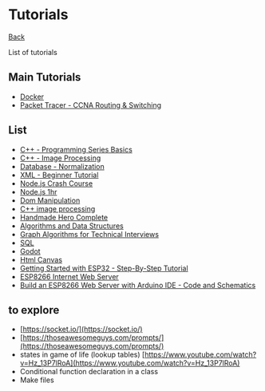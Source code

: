 # Tutorials

[Back](../README.md)

List of tutorials

## Main Tutorials

- [Docker](https://www.youtube.com/watch?v=3c-iBn73dDE)
- [Packet Tracer - CCNA Routing & Switching](https://www.youtube.com/playlist?list=PLxbwE86jKRgMQ4HTuaJ7yQgA2BoNwY9ct)

## List

- [C++ - Programming Series Basics](https://www.youtube.com/playlist?list=PLl8_2-52cOALqtZDQdhLGshZcp0F4UIbu)
- [C++ - Image Processing](https://www.youtube.com/playlist?list=PLG5M8QIx5lkzdGkdYQeeCK__As6sI2tOY)
- [Database - Normalization](https://www.youtube.com/watch?v=GFQaEYEc8_8)
- [XML - Beginner Tutorial](https://www.youtube.com/playlist?list=PLhW3qG5bs-L9DloLUPwC3GdFimY5Ce_gS)
- [Node.js Crash Course](https://www.youtube.com/playlist?list=PL4cUxeGkcC9jsz4LDYc6kv3ymONOKxwBU)
- [Node.js 1hr](https://www.youtube.com/watch?v=TlB_eWDSMt4)
- [Dom Manipulation](https://www.youtube.com/watch?v=y17RuWkWdn8)
- [C++ image processing](https://www.youtube.com/watch?v=HGHbcRscFsg)
- [Handmade Hero Complete](https://www.youtube.com/playlist?list=PLnuhp3Xd9PYTt6svyQPyRO_AAuMWGxPzU)
- [Algorithms and Data Structures](https://www.youtube.com/watch?v=8hly31xKli0&list=WL&index=82&t=10558s)
- [Graph Algorithms for Technical Interviews](https://www.youtube.com/watch?v=tWVWeAqZ0WU&list=WL&index=2&t=1s)
- [SQL](https://www.youtube.com/watch?v=xiUTqnI6xk8&list=WL&index=8)
- [Godot](https://www.youtube.com/playlist?list=PLhqJJNjsQ7KEcm-iYJ2a8UCRN62bTneKa)
- [Html Canvas](https://www.youtube.com/watch?v=vAJEHf92tV0&list=WL&index=17)
- [Getting Started with ESP32 - Step-By-Step Tutorial](https://www.youtube.com/watch?v=tc3Qnf79Ny8&list=PL5tsI-MFTq5_1DQSiZUytLH11K-xPvTi5&index=5)
- [ESP8266 Internet Web Server](https://youtu.be/80TUUJGCmpo)
- [Build an ESP8266 Web Server with Arduino IDE - Code and Schematics](https://www.youtube.com/watch?v=dWM4p_KaTHY&list=WL&index=2&t=140s)

## to explore

- [https://socket.io/](https://socket.io/)
- [https://thoseawesomeguys.com/prompts/](https://thoseawesomeguys.com/prompts/)
- states in game of life (lookup tables) [https://www.youtube.com/watch?v=Hz_13P7lRoA](https://www.youtube.com/watch?v=Hz_13P7lRoA)
- Conditional function declaration in a class
- Make files
